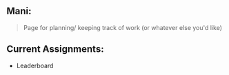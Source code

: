 ## Mani: 
> Page for planning/ keeping track of work (or whatever else you'd like)

## Current Assignments: 
- Leaderboard